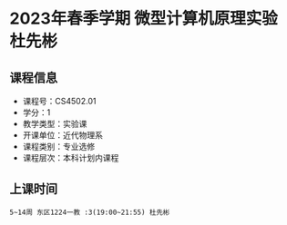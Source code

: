 # 2023年春季学期 微型计算机原理实验 杜先彬






## 课程信息

- 课程号：CS4502.01
- 学分：1
- 教学类型：实验课
- 开课单位：近代物理系
- 课程类别：专业选修
- 课程层次：本科计划内课程

## 上课时间

```
5~14周 东区1224一教 :3(19:00~21:55) 杜先彬
```

